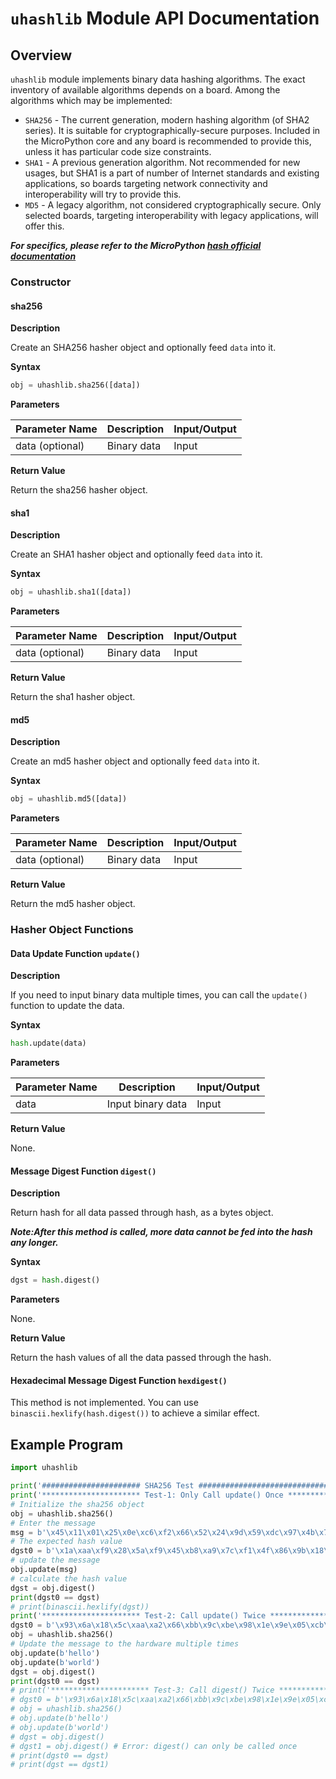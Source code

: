 # `uhashlib` Module API Documentation

## Overview

`uhashlib` module implements binary data hashing algorithms. The exact inventory of available algorithms depends on a board. Among the algorithms which may be implemented:

- `SHA256` - The current generation, modern hashing algorithm (of SHA2 series). It is suitable for cryptographically-secure purposes. Included in the MicroPython core and any board is recommended to provide this, unless it has particular code size constraints.
- `SHA1` - A previous generation algorithm. Not recommended for new usages, but SHA1 is a part of number of Internet standards and existing applications, so boards targeting network connectivity and interoperability will try to provide this.
- `MD5` - A legacy algorithm, not considered cryptographically secure. Only selected boards, targeting interoperability with legacy applications, will offer this.

***For specifics, please refer to the MicroPython [hash official documentation](https://docs.micropython.org/en/latest/library/hashlib.html)***

### Constructor

#### sha256

**Description**

Create an SHA256 hasher object and optionally feed `data` into it.

**Syntax**

```python
obj = uhashlib.sha256([data])
```

**Parameters**  

| Parameter Name | Description       | Input/Output |
|----------------|-------------------|--------------|
| data (optional) | Binary data       | Input        |

**Return Value**  

Return the sha256 hasher object.

#### sha1

**Description**

Create an SHA1 hasher object and optionally feed `data` into it.

**Syntax**

```python
obj = uhashlib.sha1([data])
```

**Parameters**  

| Parameter Name | Description       | Input/Output |
|----------------|-------------------|--------------|
| data (optional) | Binary data       | Input        |

**Return Value**  

Return the sha1 hasher object.

#### md5

**Description**

Create an md5 hasher object and optionally feed `data` into it.

**Syntax**

```python
obj = uhashlib.md5([data])
```

**Parameters**  

| Parameter Name | Description       | Input/Output |
|----------------|-------------------|--------------|
| data (optional) | Binary data       | Input        |

**Return Value**  

Return the md5 hasher object.

### Hasher Object Functions

#### Data Update Function `update()`

**Description**

If you need to input binary data multiple times, you can call the `update()` function to update the data.

**Syntax**

```python
hash.update(data)
```

**Parameters**

| Parameter Name | Description       | Input/Output |
|----------------|-------------------|--------------|
| data           | Input binary data | Input        |

**Return Value**

None.

#### Message Digest Function `digest()`

**Description**

Return hash for all data passed through hash, as a bytes object.

***Note:After this method is called, more data cannot be fed into the hash any longer.***

**Syntax**  

```python
dgst = hash.digest()
```

**Parameters**

None.

**Return Value**  

Return the hash values of all the data passed through the hash.

#### Hexadecimal Message Digest Function `hexdigest()`

This method is not implemented. You can use `binascii.hexlify(hash.digest())` to achieve a similar effect.

## Example Program

```python
import uhashlib

print('###################### SHA256 Test ##############################')
print('********************** Test-1: Only Call update() Once ******************')
# Initialize the sha256 object
obj = uhashlib.sha256()
# Enter the message
msg = b'\x45\x11\x01\x25\x0e\xc6\xf2\x66\x52\x24\x9d\x59\xdc\x97\x4b\x73\x61\xd5\x71\xa8\x10\x1c\xdf\xd3\x6a\xba\x3b\x58\x54\xd3\xae\x08\x6b\x5f\xdd\x45\x97\x72\x1b\x66\xe3\xc0\xdc\x5d\x8c\x60\x6d\x96\x57\xd0\xe3\x23\x28\x3a\x52\x17\xd1\xf5\x3f\x2f\x28\x4f\x57\xb8'
# The expected hash value
dgst0 = b'\x1a\xaa\xf9\x28\x5a\xf9\x45\xb8\xa9\x7c\xf1\x4f\x86\x9b\x18\x90\x14\xc3\x84\xf3\xc7\xc2\xb7\xd2\xdf\x8a\x97\x13\xbf\xfe\x0b\xf1'
# update the message
obj.update(msg)
# calculate the hash value
dgst = obj.digest()
print(dgst0 == dgst)
# print(binascii.hexlify(dgst))
print('********************** Test-2: Call update() Twice ******************')
dgst0 = b'\x93\x6a\x18\x5c\xaa\xa2\x66\xbb\x9c\xbe\x98\x1e\x9e\x05\xcb\x78\xcd\x73\x2b\x0b\x32\x80\xeb\x94\x44\x12\xbb\x6f\x8f\x8f\x07\xaf'
obj = uhashlib.sha256()
# Update the message to the hardware multiple times
obj.update(b'hello')
obj.update(b'world')
dgst = obj.digest()
print(dgst0 == dgst)
# print('********************** Test-3: Call digest() Twice ******************')
# dgst0 = b'\x93\x6a\x18\x5c\xaa\xa2\x66\xbb\x9c\xbe\x98\x1e\x9e\x05\xcb\x78\xcd\x73\x2b\x0b\x32\x80\xeb\x94\x44\x12\xbb\x6f\x8f\x8f\x07\xaf'
# obj = uhashlib.sha256()
# obj.update(b'hello')
# obj.update(b'world')
# dgst = obj.digest()
# dgst1 = obj.digest() # Error: digest() can only be called once
# print(dgst0 == dgst)
# print(dgst == dgst1)
```
